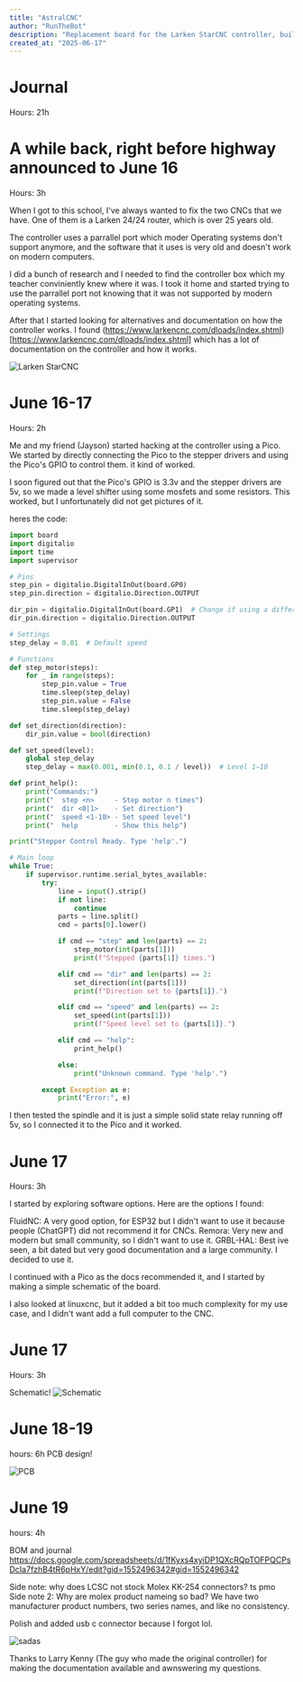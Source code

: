 ```yaml
---
title: "AstralCNC"
author: "RunTheBot"
description: "Replacement board for the Larken StarCNC controller, built around the RPI Pico."
created_at: "2025-06-17"
---
```

# Journal

Hours: 21h

# A while back, right before highway announced to June 16
Hours: 3h

When I got to this school, I've always wanted to fix the two CNCs that we have. One of them is a Larken 24/24 router, which is over 25 years old.

The controller uses a parrallel port which moder Operating systems don't support anymore, and the software that it uses is very old and doesn't work on modern computers.

I did a bunch of research and I needed to find the controller box which my teacher conviniently knew where it was. I took it home and started trying to use the parrallel port not knowing that it was not supported by modern operating systems.

After that I started looking for alternatives and documentation on how the controller works. I found (https://www.larkencnc.com/dloads/index.shtml)[https://www.larkencnc.com/dloads/index.shtml] which has a lot of documentation on the controller and how it works.

![Larken StarCNC](https://hc-cdn.hel1.your-objectstorage.com/s/v3/94a4b2611dd05d7d1520e87d839704c9ca4bf86c_image.png)

# June 16-17

Hours: 2h

Me and my friend (Jayson) started hacking at the controller using a Pico. We started by directly connecting the Pico to the stepper drivers and using the Pico's GPIO to control them. it kind of worked. 

I soon figured out that the Pico's GPIO is 3.3v and the stepper drivers are 5v, so we made a level shifter using some mosfets and some resistors. This worked, but I unfortunately did not get pictures of it.

heres the code:
```python
import board
import digitalio
import time
import supervisor

# Pins
step_pin = digitalio.DigitalInOut(board.GP0)
step_pin.direction = digitalio.Direction.OUTPUT

dir_pin = digitalio.DigitalInOut(board.GP1)  # Change if using a different pin
dir_pin.direction = digitalio.Direction.OUTPUT

# Settings
step_delay = 0.01  # Default speed

# Functions
def step_motor(steps):
    for _ in range(steps):
        step_pin.value = True
        time.sleep(step_delay)
        step_pin.value = False
        time.sleep(step_delay)

def set_direction(direction):
    dir_pin.value = bool(direction)

def set_speed(level):
    global step_delay
    step_delay = max(0.001, min(0.1, 0.1 / level))  # Level 1–10

def print_help():
    print("Commands:")
    print("  step <n>     - Step motor n times")
    print("  dir <0|1>    - Set direction")
    print("  speed <1-10> - Set speed level")
    print("  help         - Show this help")

print("Stepper Control Ready. Type 'help'.")

# Main loop
while True:
    if supervisor.runtime.serial_bytes_available:
        try:
            line = input().strip()
            if not line:
                continue
            parts = line.split()
            cmd = parts[0].lower()

            if cmd == "step" and len(parts) == 2:
                step_motor(int(parts[1]))
                print(f"Stepped {parts[1]} times.")

            elif cmd == "dir" and len(parts) == 2:
                set_direction(int(parts[1]))
                print(f"Direction set to {parts[1]}.")

            elif cmd == "speed" and len(parts) == 2:
                set_speed(int(parts[1]))
                print(f"Speed level set to {parts[1]}.")

            elif cmd == "help":
                print_help()

            else:
                print("Unknown command. Type 'help'.")

        except Exception as e:
            print("Error:", e)
```

I then tested the spindle and it is just a simple solid state relay running off 5v, so I connected it to the Pico and it worked.

# June 17
Hours: 3h

I started by exploring software options. Here are the options I found:

FluidNC: A very good option, for ESP32 but I didn't want to use it because people (ChatGPT) did not recommend it for CNCs.
Remora: Very new and modern but small community, so I didn't want to use it.
GRBL-HAL: Best ive seen, a bit dated but very good documentation and a large community. I decided to use it.

I continued with a Pico as the docs recommended it, and I started by making a simple schematic of the board.

I also looked at linuxcnc, but it added a bit too much complexity for my use case, and I didn't want add a full computer to the CNC.

# June 17

Hours: 3h

Schematic!
![Schematic](https://hc-cdn.hel1.your-objectstorage.com/s/v3/663f6ed5d0925f178e119bd20d2991c114a9e5e1_image.png)

# June 18-19
hours: 6h
PCB design!

![PCB](https://hc-cdn.hel1.your-objectstorage.com/s/v3/96e08dfd8bd8cfe5c2162619ebf2a184466401bd_screenshot_2025-06-19_225025.png)

# June 19
hours: 4h

BOM and journal
https://docs.google.com/spreadsheets/d/1fKyxs4xyiDP1QXcRQpTOFPQCPsDcIa7fzhB4tR6pHxY/edit?gid=1552496342#gid=1552496342

Side note: why does LCSC not stock Molex KK-254 connectors? ts pmo
Side note 2: Why are molex product nameing so bad? We have two manufacturer product numbers, two series names, and like no consistency.

Polish and added usb c connector because I forgot lol.

![sadas](https://hc-cdn.hel1.your-objectstorage.com/s/v3/15f3d853c54a714a110bf89fbca56f7e87bffbcb_image.png)


Thanks to Larry Kenny (The guy who made the original controller) for making the documentation available and awnswering my questions.